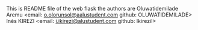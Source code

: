 This is  README  file of the web flask 
the authors are 
Oluwatidemilade Aremu <email: o.olorunsol@aalustudent.com github: OLUWATIDEMILADE>
Inès KIREZI <email: i.ikirezi@alustudent.com  github: IkireziI>
